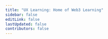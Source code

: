 ```yaml
---
title: "UX Learning: Home of Web3 Learning"
sidebar: false
editLink: false
lastUpdated: false
contributors: false
---
```


<Home />
